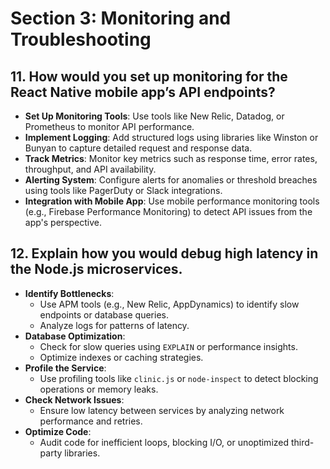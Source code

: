 # Section 3: Monitoring and Troubleshooting

## 11. How would you set up monitoring for the React Native mobile app’s API endpoints?
- **Set Up Monitoring Tools**: Use tools like New Relic, Datadog, or Prometheus to monitor API performance.
- **Implement Logging**: Add structured logs using libraries like Winston or Bunyan to capture detailed request and response data.
- **Track Metrics**: Monitor key metrics such as response time, error rates, throughput, and API availability.
- **Alerting System**: Configure alerts for anomalies or threshold breaches using tools like PagerDuty or Slack integrations.
- **Integration with Mobile App**: Use mobile performance monitoring tools (e.g., Firebase Performance Monitoring) to detect API issues from the app's perspective.

## 12. Explain how you would debug high latency in the Node.js microservices.
- **Identify Bottlenecks**:
  - Use APM tools (e.g., New Relic, AppDynamics) to identify slow endpoints or database queries.
  - Analyze logs for patterns of latency.
- **Database Optimization**:
  - Check for slow queries using `EXPLAIN` or performance insights.
  - Optimize indexes or caching strategies.
- **Profile the Service**:
  - Use profiling tools like `clinic.js` or `node-inspect` to detect blocking operations or memory leaks.
- **Check Network Issues**:
  - Ensure low latency between services by analyzing network performance and retries.
- **Optimize Code**:
  - Audit code for inefficient loops, blocking I/O, or unoptimized third-party libraries.